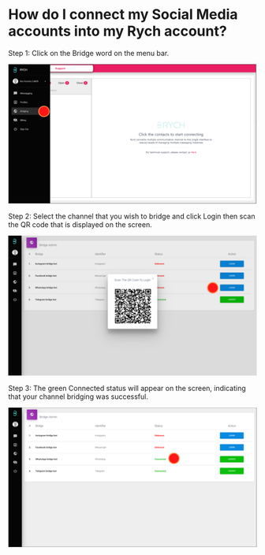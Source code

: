# How do I connect my Social Media accounts into my Rych account?

Step 1: Click on the Bridge word on the menu bar.

![image info](../../static/img/q3/step1.png)

Step 2: Select the channel that you wish to bridge and click Login then scan the QR code that is displayed on the screen.

![image info](../../static/img/q3/step2.png)

Step 3: The green Connected status will appear on the screen, indicating that your channel bridging was successful.

![image info](../../static/img/q3/step3.png)
